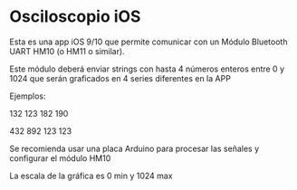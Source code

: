 # Osciloscopio iOS
Esta es una app iOS 9/10 que permite comunicar con un Módulo Bluetooth UART HM10 (o HM11 o similar).

Este módulo deberá enviar strings con hasta 4 números enteros entre 0 y 1024 que serán graficados en 4 series diferentes en la APP

Ejemplos: 

132 123 182 190

432 892 123 123

Se recomienda usar una placa Arduino para procesar las señales y configurar el módulo HM10

La escala de la gráfica es 0 min y 1024 max


